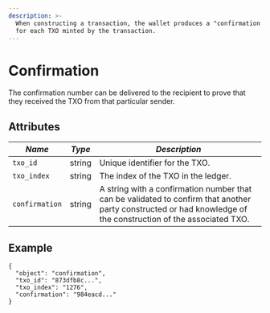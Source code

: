 ```yaml
---
description: >-
  When constructing a transaction, the wallet produces a "confirmation number"
  for each TXO minted by the transaction.
---
```


# Confirmation

The confirmation number can be delivered to the recipient to prove that they received the TXO from that particular sender.

## Attributes

| _Name_         | _Type_ | _Description_                                                                                                                                                   |
| -------------- | ------ | --------------------------------------------------------------------------------------------------------------------------------------------------------------- |
| `txo_id`       | string | Unique identifier for the TXO.                                                                                                                                  |
| `txo_index`    | string | The index of the TXO in the ledger.                                                                                                                             |
| `confirmation` | string | A string with a confirmation number that can be validated to confirm that another party constructed or had knowledge of the construction of the associated TXO. |

## Example

```
{
  "object": "confirmation",
  "txo_id": "873dfb8c...",
  "txo_index": "1276",
  "confirmation": "984eacd..."
}
```
